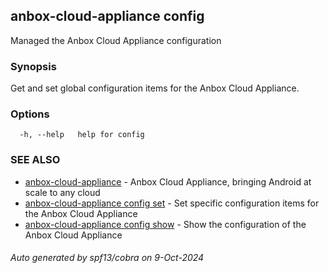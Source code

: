 ## anbox-cloud-appliance config

Managed the Anbox Cloud Appliance configuration

### Synopsis

Get and set global configuration items for the Anbox Cloud Appliance.

### Options

```
  -h, --help   help for config
```

### SEE ALSO

* [anbox-cloud-appliance](anbox-cloud-appliance.md)	 - Anbox Cloud Appliance, bringing Android at scale to any cloud
* [anbox-cloud-appliance config set](anbox-cloud-appliance_config_set.md)	 - Set specific configuration items for the Anbox Cloud Appliance
* [anbox-cloud-appliance config show](anbox-cloud-appliance_config_show.md)	 - Show the configuration of the Anbox Cloud Appliance

###### Auto generated by spf13/cobra on 9-Oct-2024
